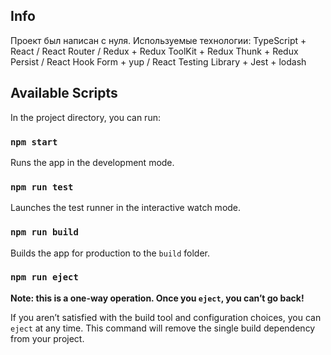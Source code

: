 ## Info

Проект был написан с нуля. Используемые технологии:
TypeScript + React / React Router / Redux + Redux ToolKit + Redux Thunk + Redux Persist / React Hook Form + yup / React Testing Library + Jest + lodash

## Available Scripts

In the project directory, you can run:

### `npm start`

Runs the app in the development mode.

### `npm run test`

Launches the test runner in the interactive watch mode.

### `npm run build`

Builds the app for production to the `build` folder.

### `npm run eject`

**Note: this is a one-way operation. Once you `eject`, you can’t go back!**

If you aren’t satisfied with the build tool and configuration choices, you can `eject` at any time. This command will remove the single build dependency from your project.
